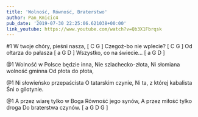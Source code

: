 ```yaml
---
title: 'Wolność, Równość, Braterstwo'
author: Pan_Kmicic4
pub_date: '2019-07-30 22:25:06.621038+00:00'
link_youtube: https://www.youtube.com/watch?v=Qb3X1Fbrqsk
---
```


#1
W twoje chóry, pieśni nasza, [ C G ]
Czegoż-bo nie wplecie? [ C G ]
Od ołtarza do pałasza [ a G D ]
Wszystko, co na świecie... [ a G D ]

@1
Wolność w Polsce będzie inna,
Nie szlachecko-złota,
Ni słomiana wolność gminna
Od płota do płota, 

@1
Ni słowieńsko przepaścista
O tatarskim czynie,
Ni ta, z której kabalista
Śni o gilotynie.

@1
A przez wiarę tylko w Boga
Równość jego synów,
A przez miłość tylko droga
Do braterstwa czynów.  [ a G D G ]